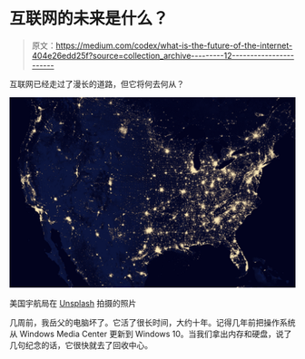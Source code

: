 # 互联网的未来是什么？

> 原文：<https://medium.com/codex/what-is-the-future-of-the-internet-404e26edd25f?source=collection_archive---------12----------------------->

互联网已经走过了漫长的道路，但它将何去何从？

![](img/4f08775c5988ff805ba38c79d4fdcacd.png)

美国宇航局在 [Unsplash](https://unsplash.com?utm_source=medium&utm_medium=referral) 拍摄的照片

几周前，我岳父的电脑坏了。它活了很长时间，大约十年。记得几年前把操作系统从 Windows Media Center 更新到 Windows 10。当我们拿出内存和硬盘，说了几句纪念的话，它很快就去了回收中心。